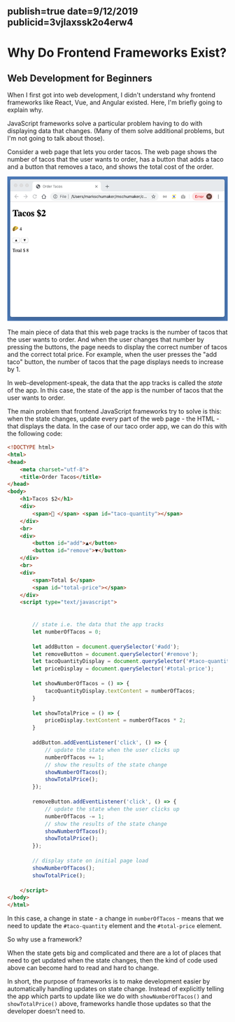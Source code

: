 publish=true
date=9/12/2019
publicid=3vjlaxssk2o4erw4
---
# Why Do Frontend Frameworks Exist?
## Web Development for Beginners

When I first got into web development, I didn't understand why frontend frameworks like React, Vue, and Angular existed. Here, I'm briefly going to explain why.

JavaScript frameworks solve a particular problem having to do with displaying data that changes. (Many of them solve additional problems, but I'm not going to talk about those).

Consider a web page that lets you order tacos. The web page shows the number of tacos that the user wants to order, has a button that adds a taco and a button that removes a taco, and shows the total cost of the order.

<img src="../images/taco-framework.png" />

The main piece of data that this web page tracks is the number of tacos that the user wants to order. And when the user changes that number by pressing the buttons, the page needs to display the correct number of tacos and the correct total price. For example, when the user presses the "add taco" button, the number of tacos that the page displays needs to increase by 1.

In web-development-speak, the data that the app tracks is called the <em>state</em> of the app. In this case, the state of the app is the number of tacos that the user wants to order.

The main problem that frontend JavaScript frameworks try to solve is this: when the state changes, update every part of the web page - the HTML - that displays the data. In the case of our taco order app, we can do this with the following code:

```html
<!DOCTYPE html>
<html>
<head>
    <meta charset="utf-8">
    <title>Order Tacos</title>
</head>
<body>
    <h1>Tacos $2</h1>
    <div>
        <span>🌮 </span> <span id="taco-quantity"></span>
    </div>
    <br>
    <div>
        <button id="add">▲</button>
        <button id="remove">▼</button>
    </div>
    <br>
    <div>
        <span>Total $</span>
        <span id="total-price"></span>
    </div>
    <script type="text/javascript">


        // state i.e. the data that the app tracks
        let numberOfTacos = 0;

        let addButton = document.querySelector('#add');
        let removeButton = document.querySelector('#remove');
        let tacoQuantityDisplay = document.querySelector('#taco-quantity');
        let priceDisplay = document.querySelector('#total-price');

        let showNumberOfTacos = () => {
            tacoQuantityDisplay.textContent = numberOfTacos;
        }

        let showTotalPrice = () => {
            priceDisplay.textContent = numberOfTacos * 2;
        }

        addButton.addEventListener('click', () => {
            // update the state when the user clicks up
            numberOfTacos += 1;
            // show the results of the state change
            showNumberOfTacos();
            showTotalPrice();
        });

        removeButton.addEventListener('click', () => {
            // update the state when the user clicks up
            numberOfTacos -= 1;
            // show the results of the state change
            showNumberOfTacos();
            showTotalPrice();
        });

        // display state on initial page load
        showNumberOfTacos();
        showTotalPrice();

    </script>
</body>
</html>

```
In this case, a change in state - a change in `numberOfTacos` - means that we need to update the `#taco-quantity` element and the `#total-price` element.

So why use a framework?

When the state gets big and complicated and there are a lot of places that need
to get updated when the state changes, then the kind of code used above can
become hard to read and hard to change.

In short, the purpose of frameworks is to make development easier by automatically
handling updates on state change. Instead of explicitly telling the app which
parts to update like we do with `showNumberOfTacos()` and `showTotalPrice()` above,
frameworks handle those updates so that the developer doesn't need to.